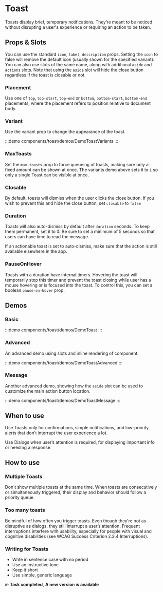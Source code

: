 <script setup>
import DemoToast from '@/components/toast/demos/DemoToast.vue'
import DemoToastAdvanced from '@/components/toast/demos/DemoToastAdvanced.vue'
import DemoToastMessage from '@/components/toast/demos/DemoToastMessage.vue'
import DemoToastVariants from '@/components/toast/demos/DemoToastVariants.vue'
</script>

# Toast

Toasts display brief, temporary notifications. They're meant to be noticed without disrupting a user's experience or requiring an action to be taken.

## Props & Slots

You can use the standard `icon`, `label`, `description` props. Setting the `icon` to false will remove the default icon (usually shown for the specified variant). You can also use slots of the same name, along with additional `aside` and `actions` slots. Note that using the `aside` slot will hide the close button regardless if the toast is closable or not.

### Placement

Use one of `top`, `top-start`, `top-end` or `bottom`, `bottom-start`, `bottom-end` placements, where the placement refers to position relative to document body.

### Variant

Use the variant prop to change the appearance of the toast.

:::demo components/toast/demos/DemoToastVariants
<DemoToastVariants />
:::

### MaxToasts

Set the `max-toasts` prop to force queueing of toasts, making sure only a fixed amount can be shown at once. The variants demo above sets it to `1` so only a single Toast can be visible at once.

### Closable

By default, toasts will dismiss when the user clicks the close button. If you wish to prevent this and hide the close button, set `closable` to `false`

### Duration

Toasts will also auto-dismiss by default after `duration` seconds. To keep them permanent, set it to 0. Be sure to set a minimum of 5 seconds so that users can have time to read the message.

If an actionable toast is set to auto-dismiss, make sure that the action is still available elsewhere in the app.

### PauseOnHover

Toasts with a duration have internal timers. Hovering the toast will temporarily stop this timer and prevent the toast closing while user has a mouse hovering or is focused into the toast. To control this, you can set a boolean `pause-on-hover` prop.

## Demos

### Basic

:::demo components/toast/demos/DemoToast
<DemoToast />
:::

### Advanced

An advanced demo using slots and inline rendering of component.

:::demo components/toast/demos/DemoToastAdvanced
<DemoToastAdvanced />
:::

### Message

Another advanced demo, showing how the `aside` slot can be used to customize the main action button location.

:::demo components/toast/demos/DemoToastMessage
<DemoToastMessage />
:::

## When to use

Use Toasts only for confirmations, simple notifications, and low-priority alerts that don't interrupt the user experience a lot.

Use Dialogs when user’s attention is required, for displaying important info or needing a response.

## How to use

### Multiple Toasts

Don't show multiple toasts at the same time. When toasts are consecutively or simultaneously triggered, their display and behavior should follow a priority queue.

### Too many toasts

Be mindful of how often you trigger toasts. Even though they're not as disruptive as dialogs, they still interrupt a user’s attention. Frequent interruptions interfere with usability, especially for people with visual and cognitive disabilities (see WCAG Success Criterion 2.2.4 Interruptions).

### Writing for Toasts

- Write in sentence case with no period
- Use an instructive tone
- Keep it short
- Use simple, generic language

ie **Task completed**, **A new version is available**
